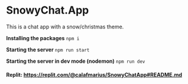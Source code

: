 # SnowyChat.App
This is a chat app with a snow/christmas theme.

**Installing the packages**
```npm i```

**Starting the server**
```npm run start```

**Starting the server in dev mode (nodemon)**
```npm run dev```


#### Replit: https://replit.com/@calafmarius/SnowyChatApp#README.md
